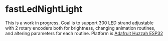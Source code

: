 # fastLedNightLight

This is a work in progress. Goal is to support 300 LED strand adjustable with 2 rotary encoders both for brightness, changing animation routines, and altering parameters for each routine. Platform is [Adafruit Huzzah ESP32](https://www.adafruit.com/product/3405)
